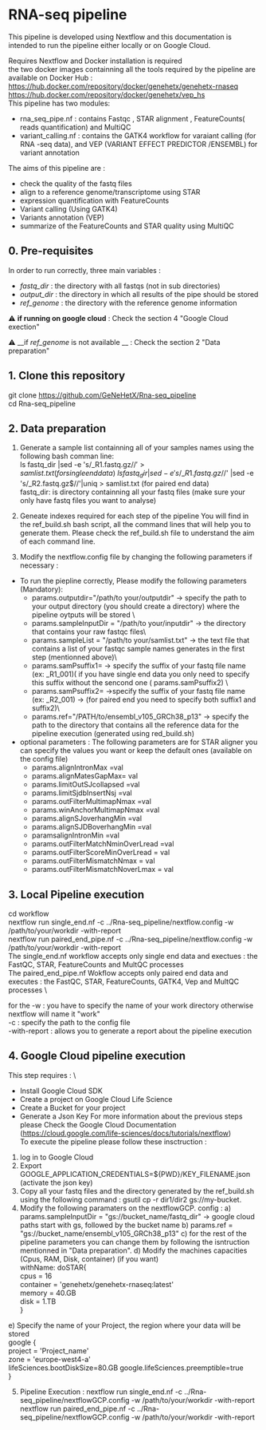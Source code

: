 # RNA-seq pipeline #

This pipeline is developed using Nextflow and this documentation is intended to run the pipeline either locally or on Google Cloud.

Requires Nextflow and Docker installation is required \
the two docker images containning all the tools required by the pipeline are available on Docker Hub : \
https://hub.docker.com/repository/docker/genehetx/genehetx-rnaseq \
https://hub.docker.com/repository/docker/genehetx/vep_hs \
This pipeline has two modules:
* rna_seq_pipe.nf : contains  Fastqc , STAR alignment , FeatureCounts( reads quantification) and MultiQC
* variant_calling.nf : contains the GATK4 workflow for varaiant calling (for RNA -seq data), and VEP (VARIANT EFFECT PREDICTOR /ENSEMBL) for variant annotation

The aims of this pipeline are :

* check the quality of the fastq files
* align to a reference genome/transcriptome using STAR
* expression quantification with FeatureCounts
* Variant calling (Using GATK4)
* Variants annotation (VEP)
* summarize of the FeatureCounts and STAR quality using MultiQC


## 0. Pre-requisites ##

In order to run correctly, three main variables :
* _fastq_dir_ : the directory with all fastqs (not in sub directories)
* _output_dir_ : the directory in which all results of the pipe should be stored
* _ref_genome_ : the directory with the reference genome information


:warning: __if running on google cloud__ : Check the section 4 "Google Cloud exection" 

:warning: __if _ref_genome_  is not available __ : Check the section 2 "Data preparation" 



## 1. Clone this repository ##

git clone https://github.com/GeNeHetX/Rna-seq_pipeline \
cd Rna-seq_pipeline

## 2. Data preparation ##
 1. Generate a sample list containning all of your samples names using the following bash comman line: \
  ls fastq_dir |sed -e 's/\_R1.fastq.gz$//' > samlist.txt (for single end data) \
  ls fastq_dir |sed -e 's/\_R1.fastq.gz$//' |sed -e 's/\_R2.fastq.gz$//'|uniq > samlist.txt (for paired end data) \
  fastq_dir: is directory containning all your fastq files (make sure your only have fastq files you want to analyse)

 2. Geneate indexes required for each step of the pipeline
You will find in the ref_build.sh bash script, all the command lines that will help you to generate them. Please check the ref_build.sh file to understand the aim of each command line.


3. Modify the nextflow.config file by changing the following parameters if necessary :
  * To run the piepline correctly, Please modify the following parameters (Mandatory):
    * params.outputdir="/path/to your/outputdir" -> specify the path to your output directory (you should create a directory) where the pipeline oytputs will be stored \
    * params.sampleInputDir = "/path/to your/inputdir"  -> the directory that contains your raw fastqc files\
    * params.sampleList = "/path/to your/samlist.txt"  -> the text file that contains a list of your fastqc sample names  generates in the first step (mentionned above)\
    * params.samPsuffix1=  -> specify the suffix of your fastq file name (ex: _R1_001)( if you have single end data you only need to specify this suffix without the sencond one ( params.samPsuffix2) \
    * params.samPsuffix2=  ->specify the suffix of your fastq file name  (ex: _R2_001) -> (for paired end you need to specify both suffix1 and suffix2)\
    * params.ref="/PATH/to/ensembl_v105_GRCh38_p13" -> specify the path to the directory that  contains all the reference data for the pipeline execution (generated using red_build.sh)
 * optional parameters : The following parameters are for STAR aligner you can specify the values you want or keep the default ones (available on the config file)
   * params.alignIntronMax =val
   * params.alignMatesGapMax= val  
   * params.limitOutSJcollapsed =val  
   * params.limitSjdbInsertNsj =val
   * params.outFilterMultimapNmax =val
   * params.winAnchorMultimapNmax =val  
   * params.alignSJoverhangMin =val
   * params.alignSJDBoverhangMin =val  
   * paramsalignIntronMin =val
   * params.outFilterMatchNminOverLread =val
   * params.outFilterScoreMinOverLread = val
   * params.outFilterMismatchNmax = val  
   * params.outFilterMismatchNoverLmax = val  


## 3. Local Pipeline execution ##

cd workflow \
nextflow run single_end.nf -c ../Rna-seq_pipeline/nextflow.config  -w /path/to/your/workdir  -with-report \
nextflow run paired_end_pipe.nf -c ../Rna-seq_pipeline/nextflow.config  -w /path/to/your/workdir  -with-report \
The single_end.nf workflow accepts only single end data and exectues : the FastQC, STAR, FeatureCounts and MultQC processes \
The paired_end_pipe.nf Wokflow accepts only paired end data and executes : the FastQC, STAR, FeatureCounts, GATK4, Vep and MultQC processes \

for the -w : you have to specify the name of your work directory otherwise nextflow will name it "work"\
-c : specify the path to the config file\
-with-report : allows you to generate a report about the pipeline execution

## 4. Google Cloud pipeline execution ##
This step requires : \
  * Install Google Cloud SDK
  * Create a project on Google Cloud Life Science
  * Create a Bucket for your project
  * Generate a Json Key
For more information about the previous steps please Check the Google Cloud Documentation (https://cloud.google.com/life-sciences/docs/tutorials/nextflow) \
To execute the pipeline please follow these insctruction :
  1. log in to Google Cloud
  2. Export GOOGLE_APPLICATION_CREDENTIALS=${PWD}/KEY_FILENAME.json (activate the json  key)
  3. Copy all your fastq files and the directory generated by the ref_build.sh  using the following command : gsutil cp -r dir1/dir2 gs://my-bucket.
  4. Modify the following  paramaters on the nextflowGCP. config :
   a) params.sampleInputDir = "gs://bucket_name/fastq_dir" -> google cloud paths start with gs, followed by the bucket name
   b) params.ref = "gs://bucket_name/ensembl_v105_GRCh38_p13"
   c) for the rest of the pipeline parameters you can change them by following the isntruction mentionned in "Data preparation".
   d) Modify the machines capacities  (Cpus, RAM, Disk, container) (if you want) \
   withName: doSTAR{ \
        cpus = 16 \
        container = 'genehetx/genehetx-rnaseq:latest' \
        memory = 40.GB \
        disk = 1.TB \
    }

   e) Specify the name of  your Project, the region where your data will be stored \
   google { \
    project = 'Project_name' \
    zone = 'europe-west4-a' \
    lifeSciences.bootDiskSize=80.GB
    google.lifeSciences.preemptible=true \
}

 5. Pipeline Execution :
 nextflow run single_end.nf -c ../Rna-seq_pipeline/nextflowGCP.config  -w /path/to/your/workdir  -with-report\
 nextflow run paired_end_pipe.nf -c ../Rna-seq_pipeline/nextflowGCP.config  -w /path/to/your/workdir  -with-report
